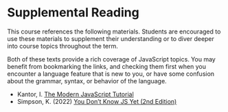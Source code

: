 # Supplemental Reading

This course references the following materials. Students are encouraged to use these materials to supplement their understanding or to diver deeper into course topics throughout the term.

Both of these texts provide a rich coverage of JavaScript topics. You may benefit from bookmarking the links, and checking them first when you encounter a language feature that is new to you, or have some confusion about the grammar, syntax, or behavior of the language.

- Kantor, I. [The Modern JavaScript Tutorial](https://javascript.info/)
- Simpson, K. (2022) [You Don’t Know JS Yet (2nd Edition)](https://github.com/getify/You-Dont-Know-JS)